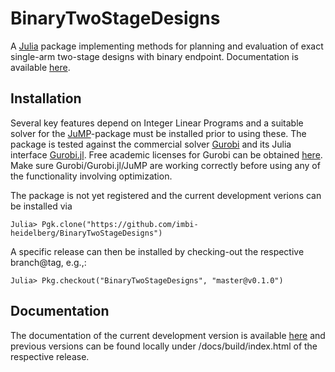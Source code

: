 # BinaryTwoStageDesigns

A [Julia](http://julialang.org) package implementing methods for planning and
evaluation of exact single-arm two-stage designs with binary
endpoint.
Documentation is available [here](https://imbi-heidelberg.github.io/BinaryTwoStageDesigns).

## Installation

Several key features depend on Integer Linear Programs and a suitable solver
for the [JuMP](https://github.com/JuliaOpt/JuMP.jl)-package must be installed
prior to using these.
The package is tested against the commercial solver
[Gurobi](http://www.gurobi.com/index) and its Julia interface
[Gurobi.jl](https://github.com/JuliaOpt/Gurobi.jl).
Free academic licenses for Gurobi can be obtained
[here](http://www.gurobi.com/academia/for-universities).
Make sure Gurobi/Gurobi.jl/JuMP are working correctly before using any of the
functionality involving optimization.

The package is not yet registered and the current development verions can be
installed via

    Julia> Pgk.clone("https://github.com/imbi-heidelberg/BinaryTwoStageDesigns")

A specific release can then be installed by checking-out the respective
branch@tag, e.g.,:

    Julia> Pkg.checkout("BinaryTwoStageDesigns", "master@v0.1.0")

## Documentation

The documentation of the current development version is available
[here](https://imbi-heidelberg.github.io/BinaryTwoStageDesigns) and previous
versions can be found locally under /docs/build/index.html of the
respective release.
